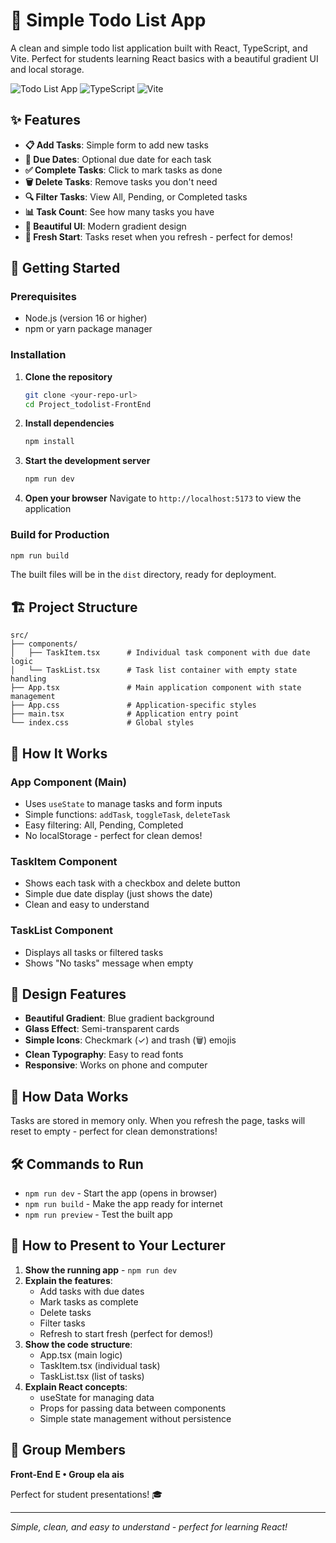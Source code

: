 # 📝 Simple Todo List App

A clean and simple todo list application built with React, TypeScript, and Vite. Perfect for students learning React basics with a beautiful gradient UI and local storage.

![Todo List App](https://img.shields.io/badge/React-19.1.1-blue) ![TypeScript](https://img.shields.io/badge/TypeScript-5.8.3-blue) ![Vite](https://img.shields.io/badge/Vite-7.1.7-646CFF)

## ✨ Features

- **📋 Add Tasks**: Simple form to add new tasks
- **📅 Due Dates**: Optional due date for each task
- **✅ Complete Tasks**: Click to mark tasks as done
- **🗑️ Delete Tasks**: Remove tasks you don't need
- **🔍 Filter Tasks**: View All, Pending, or Completed tasks
- **📊 Task Count**: See how many tasks you have
- **🎨 Beautiful UI**: Modern gradient design
- **🔄 Fresh Start**: Tasks reset when you refresh - perfect for demos!

## 🚀 Getting Started

### Prerequisites

- Node.js (version 16 or higher)
- npm or yarn package manager

### Installation

1. **Clone the repository**
   ```bash
   git clone <your-repo-url>
   cd Project_todolist-FrontEnd
   ```

2. **Install dependencies**
   ```bash
   npm install
   ```

3. **Start the development server**
   ```bash
   npm run dev
   ```

4. **Open your browser**
   Navigate to `http://localhost:5173` to view the application

### Build for Production

```bash
npm run build
```

The built files will be in the `dist` directory, ready for deployment.

## 🏗️ Project Structure

```
src/
├── components/
│   ├── TaskItem.tsx      # Individual task component with due date logic
│   └── TaskList.tsx      # Task list container with empty state handling
├── App.tsx               # Main application component with state management
├── App.css               # Application-specific styles
├── main.tsx              # Application entry point
└── index.css             # Global styles
```

## 🎯 How It Works

### App Component (Main)
- Uses `useState` to manage tasks and form inputs
- Simple functions: `addTask`, `toggleTask`, `deleteTask`
- Easy filtering: All, Pending, Completed
- No localStorage - perfect for clean demos!

### TaskItem Component
- Shows each task with a checkbox and delete button
- Simple due date display (just shows the date)
- Clean and easy to understand

### TaskList Component
- Displays all tasks or filtered tasks
- Shows "No tasks" message when empty

## 🎨 Design Features

- **Beautiful Gradient**: Blue gradient background
- **Glass Effect**: Semi-transparent cards
- **Simple Icons**: Checkmark (✓) and trash (🗑️) emojis
- **Clean Typography**: Easy to read fonts
- **Responsive**: Works on phone and computer

## 💾 How Data Works

Tasks are stored in memory only. When you refresh the page, tasks will reset to empty - perfect for clean demonstrations!

## 🛠️ Commands to Run

- `npm run dev` - Start the app (opens in browser)
- `npm run build` - Make the app ready for internet
- `npm run preview` - Test the built app

## 🚀 How to Present to Your Lecturer

1. **Show the running app** - `npm run dev`
2. **Explain the features**:
   - Add tasks with due dates
   - Mark tasks as complete
   - Delete tasks
   - Filter tasks
   - Refresh to start fresh (perfect for demos!)
3. **Show the code structure**:
   - App.tsx (main logic)
   - TaskItem.tsx (individual task)
   - TaskList.tsx (list of tasks)
4. **Explain React concepts**:
   - useState for managing data
   - Props for passing data between components
   - Simple state management without persistence

## 👥 Group Members

**Front-End E • Group ela ais**

Perfect for student presentations! 🎓

---

*Simple, clean, and easy to understand - perfect for learning React!*

